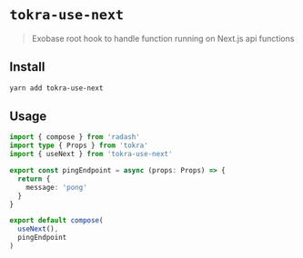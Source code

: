 # `tokra-use-next`

> Exobase root hook to handle function running on Next.js api functions

## Install
```sh
yarn add tokra-use-next
```

## Usage

```ts
import { compose } from 'radash'
import type { Props } from 'tokra'
import { useNext } from 'tokra-use-next'

export const pingEndpoint = async (props: Props) => {
  return {
    message: 'pong'
  }
}

export default compose(
  useNext(),
  pingEndpoint
)
```

